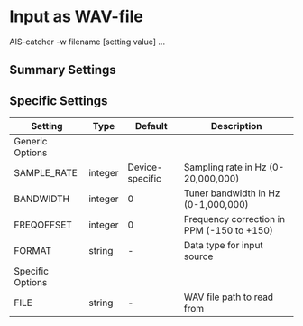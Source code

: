 # Input as WAV-file

<div class="command-container">
      <div class="command-syntax">
        <span class="cmd-name">AIS-catcher</span>
        <span class="cmd-flag">-w</span>
        <span class="cmd-value">filename</span>
        [<span class="cmd-setting">setting</span> <span class="cmd-value">value</span>]
        ...
    </div>
</div>


## Summary Settings

## Specific Settings

| Setting | Type | Default | Description |
|---------|------|---------|-------------|
| Generic Options | | | |
| <span class="cmd-setting">SAMPLE_RATE</span> | integer | <span class="cmd-value">Device-specific</span> | Sampling rate in Hz (0-20,000,000) |
| <span class="cmd-setting">BANDWIDTH</span> | integer | <span class="cmd-value">0</span> | Tuner bandwidth in Hz (0-1,000,000) |
| <span class="cmd-setting">FREQOFFSET</span> | integer | <span class="cmd-value">0</span> | Frequency correction in PPM (-150 to +150) |
| <span class="cmd-setting">FORMAT</span> | string | <span class="cmd-value">-</span> | Data type for input source |
| Specific Options | | | |
| <span class="cmd-setting">FILE</span> | string | <span class="cmd-value">-</span> | WAV file path to read from |
